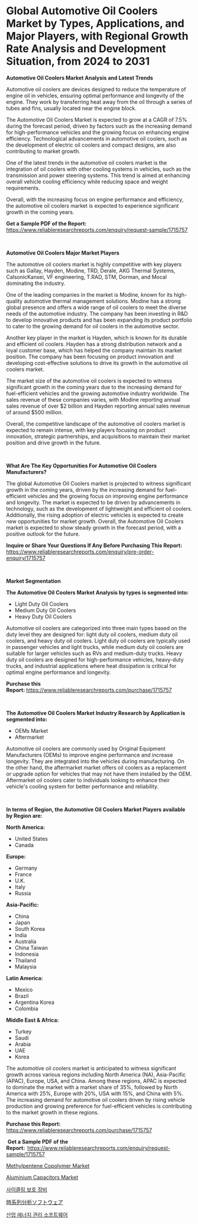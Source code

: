 <p><h1>Global Automotive Oil Coolers Market by Types, Applications, and Major Players, with Regional Growth Rate Analysis and Development Situation, from 2024 to 2031</h1></p><p><strong>Automotive Oil Coolers Market Analysis and Latest Trends</strong></p>
<p><p>Automotive oil coolers are devices designed to reduce the temperature of engine oil in vehicles, ensuring optimal performance and longevity of the engine. They work by transferring heat away from the oil through a series of tubes and fins, usually located near the engine block. </p><p>The Automotive Oil Coolers Market is expected to grow at a CAGR of 7.5% during the forecast period, driven by factors such as the increasing demand for high-performance vehicles and the growing focus on enhancing engine efficiency. Technological advancements in automotive oil coolers, such as the development of electric oil coolers and compact designs, are also contributing to market growth.</p><p>One of the latest trends in the automotive oil coolers market is the integration of oil coolers with other cooling systems in vehicles, such as the transmission and power steering systems. This trend is aimed at enhancing overall vehicle cooling efficiency while reducing space and weight requirements.</p><p>Overall, with the increasing focus on engine performance and efficiency, the automotive oil coolers market is expected to experience significant growth in the coming years.</p></p>
<p><strong>Get a Sample PDF of the Report:&nbsp;</strong> <a href="https://www.reliableresearchreports.com/enquiry/request-sample/1715757">https://www.reliableresearchreports.com/enquiry/request-sample/1715757</a></p>
<p>&nbsp;</p>
<p><strong>Automotive Oil Coolers Major Market Players</strong></p>
<p><p>The automotive oil coolers market is highly competitive with key players such as Gallay, Hayden, Modine, TRD, Derale, AKG Thermal Systems, CalsonicKansei, VF engineering, T.RAD, STM, Dorman, and Mocal dominating the industry. </p><p>One of the leading companies in the market is Modine, known for its high-quality automotive thermal management solutions. Modine has a strong global presence and offers a wide range of oil coolers to meet the diverse needs of the automotive industry. The company has been investing in R&D to develop innovative products and has been expanding its product portfolio to cater to the growing demand for oil coolers in the automotive sector.</p><p>Another key player in the market is Hayden, which is known for its durable and efficient oil coolers. Hayden has a strong distribution network and a loyal customer base, which has helped the company maintain its market position. The company has been focusing on product innovation and developing cost-effective solutions to drive its growth in the automotive oil coolers market.</p><p>The market size of the automotive oil coolers is expected to witness significant growth in the coming years due to the increasing demand for fuel-efficient vehicles and the growing automotive industry worldwide. The sales revenue of these companies varies, with Modine reporting annual sales revenue of over $2 billion and Hayden reporting annual sales revenue of around $500 million.</p><p>Overall, the competitive landscape of the automotive oil coolers market is expected to remain intense, with key players focusing on product innovation, strategic partnerships, and acquisitions to maintain their market position and drive growth in the future.</p></p>
<p>&nbsp;</p>
<p><strong>What Are The Key Opportunities For Automotive Oil Coolers Manufacturers?</strong></p>
<p><p>The global Automotive Oil Coolers market is projected to witness significant growth in the coming years, driven by the increasing demand for fuel-efficient vehicles and the growing focus on improving engine performance and longevity. The market is expected to be driven by advancements in technology, such as the development of lightweight and efficient oil coolers. Additionally, the rising adoption of electric vehicles is expected to create new opportunities for market growth. Overall, the Automotive Oil Coolers market is expected to show steady growth in the forecast period, with a positive outlook for the future.</p></p>
<p><strong>Inquire or Share Your Questions If Any Before Purchasing This Report:</strong> <a href="https://www.reliableresearchreports.com/enquiry/pre-order-enquiry/1715757">https://www.reliableresearchreports.com/enquiry/pre-order-enquiry/1715757</a></p>
<p>&nbsp;</p>
<p><strong>Market Segmentation</strong></p>
<p><strong>The Automotive Oil Coolers Market Analysis by types is segmented into:</strong></p>
<p><ul><li>Light Duty Oil Coolers</li><li>Medium Duty Oil Coolers</li><li>Heavy Duty Oil Coolers</li></ul></p>
<p><p>Automotive oil coolers are categorized into three main types based on the duty level they are designed for: light duty oil coolers, medium duty oil coolers, and heavy duty oil coolers. Light duty oil coolers are typically used in passenger vehicles and light trucks, while medium duty oil coolers are suitable for larger vehicles such as RVs and medium-duty trucks. Heavy duty oil coolers are designed for high-performance vehicles, heavy-duty trucks, and industrial applications where heat dissipation is critical for optimal engine performance and longevity.</p></p>
<p><strong>Purchase this Report:&nbsp;</strong><a href="https://www.reliableresearchreports.com/purchase/1715757">https://www.reliableresearchreports.com/purchase/1715757</a></p>
<p>&nbsp;</p>
<p><strong>The Automotive Oil Coolers Market Industry Research by Application is segmented into:</strong></p>
<p><ul><li>OEMs Market</li><li>Aftermarket</li></ul></p>
<p><p>Automotive oil coolers are commonly used by Original Equipment Manufacturers (OEMs) to improve engine performance and increase longevity. They are integrated into the vehicles during manufacturing. On the other hand, the aftermarket market offers oil coolers as a replacement or upgrade option for vehicles that may not have them installed by the OEM. Aftermarket oil coolers cater to individuals looking to enhance their vehicle's cooling system for better performance and reliability.</p></p>
<p>&nbsp;</p>
<p><strong>In terms of Region, the Automotive Oil Coolers Market Players available by Region are:</strong></p>
<p>
    <p> <strong> North America: </strong>
        <ul>
            <li>United States</li>
            <li>Canada</li>
        </ul>
        </p> 
    <p> <strong> Europe: </strong>
        <ul>
            <li>Germany</li>
            <li>France</li>
            <li>U.K.</li>
            <li>Italy</li>
            <li>Russia</li>
        </ul>
        </p> 
    <p> <strong> Asia-Pacific: </strong>
        <ul>
            <li>China</li>
            <li>Japan</li>
            <li>South Korea</li>
            <li>India</li>
            <li>Australia</li>
            <li>China Taiwan</li>
            <li>Indonesia</li>
            <li>Thailand</li>
            <li>Malaysia</li>
        </ul>
        </p> 
    <p> <strong> Latin America: </strong>
        <ul>
            <li>Mexico</li>
            <li>Brazil</li>
            <li>Argentina Korea</li>
            <li>Colombia</li>
        </ul>
        </p> 
    <p> <strong> Middle East & Africa: </strong>
        <ul>
            <li>Turkey</li>
            <li>Saudi</li>
            <li>Arabia</li>
            <li>UAE</li>
            <li>Korea</li>
        </ul>
    </p>
    </p>
<p><p>The automotive oil coolers market is anticipated to witness significant growth across various regions including North America (NA), Asia-Pacific (APAC), Europe, USA, and China. Among these regions, APAC is expected to dominate the market with a market share of 35%, followed by North America with 25%, Europe with 20%, USA with 15%, and China with 5%. The increasing demand for automotive oil coolers driven by rising vehicle production and growing preference for fuel-efficient vehicles is contributing to the market growth in these regions.</p></p>
<p><strong>Purchase this Report: </strong><a href="https://www.reliableresearchreports.com/purchase/1715757">https://www.reliableresearchreports.com/purchase/1715757</a></p>
<p>&nbsp;<strong>Get a Sample PDF of the Report:&nbsp;&nbsp;</strong><a href="https://www.reliableresearchreports.com/enquiry/request-sample/1715757">https://www.reliableresearchreports.com/enquiry/request-sample/1715757</a></p>
<p><strong></strong></p>
<p><p><a href="https://circular-yam-9b9.notion.site/Methylpentene-Copolymer-Market-Furnish-Information-about-Market-Size-Market-Share-Market-Dynamics--bb3231ff001148908fd179e8d2289610">Methylpentene Copolymer Market</a></p><p><a href="https://view.publitas.com/reportprime-1/aluminium-capacitors-market-provides-detailed-segmentation-of-this-market-based-on-type-application-and-region-and-forecast-for-the-period-from-2024-2031/">Aluminium Capacitors Market</a></p><p><a href="https://medium.com/@frankpeters35/%EC%82%AC%EC%9D%B4%ED%81%B4%EB%A7%81-%EB%B3%B4%ED%98%B8%EC%9E%A5%EB%B9%84-%EC%8B%9C%EC%9E%A5-%EB%B6%84%EC%84%9D-%EB%B0%8F-%EA%B7%9C%EB%AA%A8-%EC%98%88%EC%B8%A1%EC%9D%80-2024%EB%85%84%EB%B6%80%ED%84%B0-2031%EB%85%84%EA%B9%8C%EC%A7%80%EC%9D%98-%EA%B8%B0%EA%B0%84%EC%9D%84-%EB%8C%80%EC%83%81%EC%9C%BC%EB%A1%9C-%ED%95%A9%EB%8B%88%EB%8B%A4-6942c53b3d5c">사이클링 보호 장비</a></p><p><a href="https://medium.com/@kelsitorphy644/2024%E5%B9%B4%E3%81%8B%E3%82%892031%E5%B9%B4%E3%81%BE%E3%81%A7%E3%81%AE%E6%9C%9F%E9%96%93%E3%81%AB%E4%BA%88%E6%B8%AC%E3%81%95%E3%82%8C%E3%82%8B%E3%82%BF%E3%82%A4%E3%83%A0%E3%82%B7%E3%83%AA%E3%83%BC%E3%82%BA%E5%88%86%E6%9E%90%E3%82%BD%E3%83%95%E3%83%88%E3%82%A6%E3%82%A7%E3%82%A2%E5%B8%82%E5%A0%B4%E3%81%AE%E3%83%88%E3%83%AC%E3%83%B3%E3%83%89%E3%81%A8%E5%B8%82%E5%A0%B4%E5%88%86%E6%9E%90-17bfda99a00b">時系列分析ソフトウェア</a></p><p><a href="https://medium.com/@frankpeters35/%EC%82%B0%EC%97%85-%EC%97%90%EB%84%88%EC%A7%80-%EA%B4%80%EB%A6%AC-%EC%86%8C%ED%94%84%ED%8A%B8%EC%9B%A8%EC%96%B4-%EC%8B%9C%EC%9E%A5-%EB%B6%84%EC%84%9D-%EA%B8%80%EB%A1%9C%EB%B2%8C-%EC%82%B0%EC%97%85-%EC%A0%84%EB%A7%9D-%EB%B0%8F-%EC%98%88%EC%B8%A1-2024%EB%85%84%EB%B6%80%ED%84%B0-2031%EB%85%84-258b5e186899">산업 에너지 관리 소프트웨어</a></p></p>
